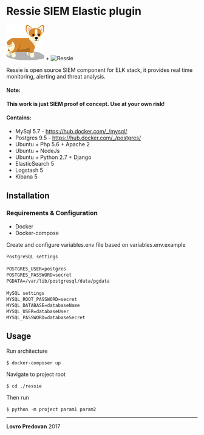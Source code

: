 # Ressie SIEM Elastic plugin

<img src="./ressie.png" alt="Ressie" width="100px"> + 
<img src="http://www.emerce.nl/content/uploads/2016/10/elastic_stack.png" alt="Ressie" width="280px">



Ressie is open source SIEM component for ELK stack, it provides real time monitoring, alerting and threat analysis.

#### Note:
**This work is just SIEM proof of concept. Use at your own risk!**

#### Contains:
* MySql 5.7 - https://hub.docker.com/_/mysql/
* Postgres 9.5  - https://hub.docker.com/_/postgres/
* Ubuntu + Php 5.6 + Apache 2 
* Ubuntu + NodeJs
* Ubuntu + Python 2.7 + Django
* ElasticSearch 5 
* Logstash 5 
* Kibana 5

## Installation

### Requirements & Configuration

* Docker
* Docker-compose

Create and configure variables.env file based on variables.env.example

```
PostgreSQL settings

POSTGRES_USER=postgres
POSTGRES_PASSWORD=secret
PGDATA=/var/lib/postgresql/data/pgdata

MySQL settings
MYSQL_ROOT_PASSWORD=secret
MYSQL_DATABASE=databaseName
MYSQL_USER=databaseUser
MYSQL_PASSWORD=databaseSecret
```

## Usage

Run architecture

```
$ docker-composer up
```

Navigate to project root

```
$ cd ./ressie
```

Then run

```python
$ python -m project param1 param2

```
---
**Lovro Predovan**
2017
